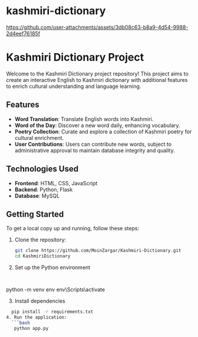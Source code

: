 # kashmiri-dictionary
https://github.com/user-attachments/assets/3db08c63-b8a9-4d54-9988-2d4eef76185f

# Kashmiri Dictionary Project

Welcome to the Kashmiri Dictionary project repository! This project aims to create an interactive English to Kashmiri dictionary with additional features to enrich cultural understanding and language learning.

## Features

- **Word Translation**: Translate English words into Kashmiri.
- **Word of the Day**: Discover a new word daily, enhancing vocabulary.
- **Poetry Collection**: Curate and explore a collection of Kashmiri poetry for cultural enrichment.
- **User Contributions**: Users can contribute new words, subject to administrative approval to maintain database integrity and quality.

## Technologies Used

- **Frontend**: HTML, CSS, JavaScript
- **Backend**: Python, Flask
- **Database**: MySQL 

## Getting Started

To get a local copy up and running, follow these steps:

1. Clone the repository:
   ```bash
   git clone https://github.com/MoinZargar/Kashmiri-Dictionary.git
   cd KashmiriDictionary
2. Set up the Python environment 
    ```bash
  
  python -m venv env
  env\Scripts\activate
  
3. Install dependencies
```bash
  pip install -r requirements.txt
4. Run the application:
  ```bash
   python app.py


